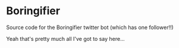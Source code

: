 Boringifier
===========

Source code for the Boringifier twitter bot (which has one follower!!)

Yeah that's pretty much all I've got to say here...
